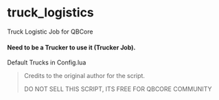 # truck_logistics
Truck Logistic Job for QBCore

#### Need to be a Trucker to use it (Trucker Job).


Default Trucks in Config.lua

>Credits to the original author for the script.
>
>DO NOT SELL THIS SCRIPT, ITS FREE FOR QBCORE COMMUNITY
